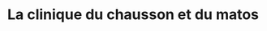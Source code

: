 ---
title: "La clinique du chausson et du matos"
url: /saint-martin-dheres/la-clinique-du-chausson-et-du-matos/
shop: Outdoor
---